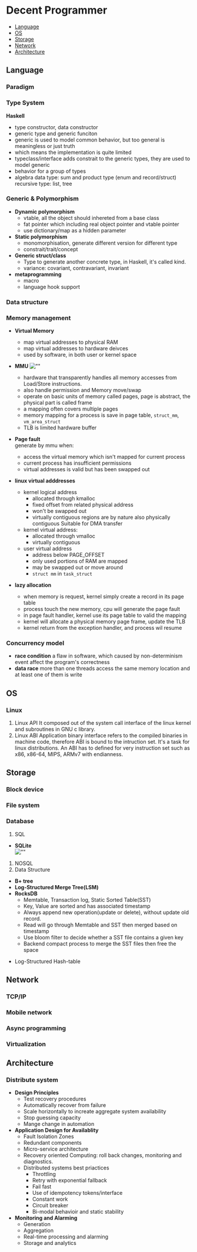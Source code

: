 # Decent Programmer
* [Language](#language)
* [OS](#os)
* [Storage](#storage)
* [Network](#network)
* [Architecture](#architecture)


## Language<a id="language"></a>
### Paradigm
### Type System
**Haskell**
- type constructor, data constructor
- generic type and generic funciton
- generic is used to model common behavior, but too general is meaningless or just truth
- which means the implementation is quite limited 
- typeclass/interface adds constrait to the generic types, they are used to model generic
- behavior for a group of types
- algebra data type: sum and product type (enum and record/struct)
   recursive type: list, tree

### Generic & Polymorphism
- **Dynamic polymorphism**
  - vtable, all the object should inhereted from a base class
  - fat pointer which including real object pointer and vtable pointer
  - use dictionary/map as a hidden parameter 
- **Static polymorphism**
  - monomorphisation, generate different version for different type
  - constrait/trait/concept
- **Generic struct/class**
  - Type to generate another concrete type, in Haskell, it's called kind.
  - variance: covariant, contravariant, invariant
- **metaprogramming**
  - macro
  - language hook support


### Data structure

### Memory management
- **Virtual Memory**
  - map virtual addresses to physical RAM
  - map virtual addresses to hardware deivces
  - used by software, in both user or kernel space

- **MMU**
  ![""](virtual_memory_system_hardware.png)
  - hardware that transparently handles all memory accesses from Load/Store instructions.
  - also handle permission and Memory move/swap
  - operate on basic units of memory called pages, page is abstract, the physical
    part is called frame
  - a mapping often covers multiple pages
  - memory mapping for a process is save in page table, ``struct_mm``, ``vm_area_struct``
  - TLB is limited hardware buffer

- **Page fault**  
generate by mmu when:
  - access the virtual memory which isn't mapped for current process
  - current process has insufficient permissions
  - virtual addresses is valid but has been swapped out

- **linux virtual adddresses**
  - kernel logical address  
    - allocated through kmalloc
    - fixed offset from related physical address  
    - won't be swapped out  
    - virtually contiguous regions are by nature also physically contiguous
      Suitable for DMA transfer  
  - kernel virtual address: 
    - allocated through vmalloc
    - virtually contiguous
  - user virtual address
    - address below PAGE\_OFFSET
    - only used portions of RAM are mapped
    - may be swapped out or move around
    - ``struct mm`` in ``task_struct``

- **lazy allocation**
  - when memory is request, kernel simply create a record in its page table
  - process touch the new memory, cpu will generate the page fault
  - in page fault handler, kernel use its page table to valid the mapping
  - kernel will allocate a physical memory page frame, update the TLB
  - kernel return from the exception handler, and process wil resume

### Concurrency model
- **race condition**
  a flaw in software, which caused by non-determinism event affect the program's correctness
- **data race**
  more than one threads access the same memory location and at least one of them is write

## OS<a id="os"></a>
### Linux
1. Linux API
  It composed out of the system call interface of the linux kernel and subroutines
  in GNU c library.
1. Linux ABI
  Application binary interface refers to the compiled binaries in machine code, therefore
  ABI is bound to the intruction set. It's a task for linux distributions. An ABI has 
  to defined for very instruction set such as x86, x86-64, MIPS, ARMv7 with endianness.

## Storage<a id="storage"></a>
### Block device
### File system
### Database
1. SQL
  - **SQLite**  
  ![""](sqlite_stack.gif)
1. NOSQL
1. Data Structure
  - **B+ tree**
  - **Log-Structured Merge Tree(LSM)**
  - **RocksDB**
    - Memtable, Transaction log, Static Sorted Table(SST)
    - Key, Value are sorted and has associated timestamp
    - Always append new operation(update or delete), without update old record.
    - Read will go through Memtable and SST then merged based on timestamp
    - Use bloom filter to decide whether a SST file contains a given key
    - Backend compact process to merge the SST files then free the space
 * Log-Structured Hash-table

## Network<a id="network"></a>
### TCP/IP
### Mobile network
### Async programming
### Virtualization

## Architecture<a id="architecture"></a>
### Distribute system
- **Design Principles**
  - Test recovery procedures
  - Automatically recover from failure
  - Scale horizontally to increate aggregate system availability
  - Stop guessing capacity
  - Mange change in automation
- **Application Design for Availablity**
  - Fault Isolation Zones
  - Redundant components
  - Micro-service architecture
  - Recovery oriented Computing: roll back changes, monitoring and diagnostics.
  - Distributed systems best priactices
    - Throttling
    - Retry with exponential fallback
    - Fail fast
    - Use of idempotency tokens/interface
    - Constant work
    - Circuit breaker
    - Bi-modal behavioir and static stability
- **Monitoring and Alarming**
  - Generation
  - Aggregation
  - Real-time processing and alarming
  - Storage and analytics
